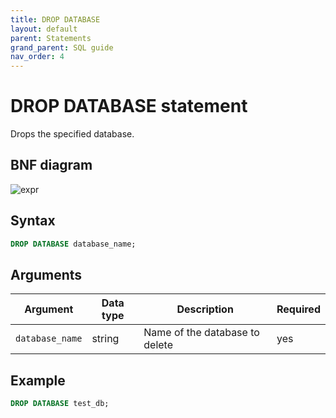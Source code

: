 ```yaml
---
title: DROP DATABASE
layout: default
parent: Statements
grand_parent: SQL guide
nav_order: 4
---
```


# DROP DATABASE statement

Drops the specified database.

## BNF diagram

![expr](/assets/images/sql-guide/drop_db.svg)

## Syntax

```sql
DROP DATABASE database_name;
```

## Arguments

| Argument | Data type | Description | Required |
|---|---|---|---|
| `database_name` | string | Name of the database to delete | yes |

## Example

```sql
DROP DATABASE test_db;
```
